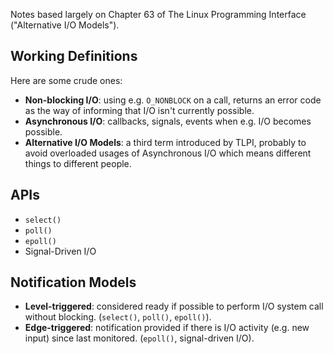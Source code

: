 Notes based largely on Chapter 63 of The Linux Programming Interface
("Alternative I/O Models").

## Working Definitions

Here are some crude ones:

* **Non-blocking I/O**: using e.g. `O_NONBLOCK` on a call, returns an error
  code as the way of informing that I/O isn't currently possible.
* **Asynchronous I/O**: callbacks, signals, events when e.g. I/O becomes
  possible.
* **Alternative I/O Models**: a third term introduced by TLPI, probably to avoid
  overloaded usages of Asynchronous I/O which means different things to
  different people.

## APIs

* `select()`
* `poll()`
* `epoll()`
* Signal-Driven I/O

## Notification Models

* **Level-triggered**: considered ready if possible to perform I/O system call
  without blocking.  (`select()`, `poll()`, `epoll()`).
* **Edge-triggered**: notification provided if there is I/O activity (e.g. new
  input) since last monitored. (`epoll()`, signal-driven I/O).
